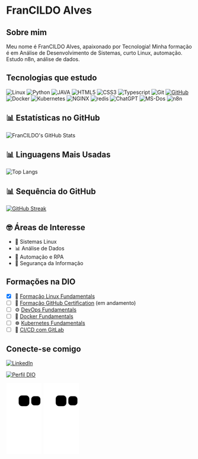 # FranCILDO Alves
## Sobre mim
Meu nome é FranCILDO Alves, apaixonado por Tecnologia!
Minha formação é em Análise de Desenvolvimento de Sistemas, curto Linux, automação. Estudo n8n, análise de dados.

## Tecnologias que estudo
![Linux](https://img.shields.io/badge/Linux-000?style=for-the-badge&logo=linux)
![Python](https://img.shields.io/badge/python-000?style=for-the-badge&logo=python&logoColor=30A3DC)
![JAVA](https://img.shields.io/badge/java-000?style=for-the-badge&logo=openjdk&logoColor=%23ED8B00)
![HTML5](https://img.shields.io/badge/HTML-000?style=for-the-badge&logo=html5&logoColor=30A3DC)
![CSS3](https://img.shields.io/badge/CSS3-000?style=for-the-badge&logo=css3&logoColor=E94D5F)
![Typescript](https://img.shields.io/badge/TypeScript-000?style=for-the-badge&logo=typescript)
![Git](https://img.shields.io/badge/GIT-000?style=for-the-badge&logo=git&logoColor=E44C30)
[![GitHub](https://img.shields.io/badge/GitHub-000?style=for-the-badge&logo=github&logoColor=30A3DC)]()
![Docker](https://img.shields.io/badge/Docker-000?style=for-the-badge&logo=docker)
![Kubernetes](https://img.shields.io/badge/kubernetes-000?style=for-the-badge&logo=kubernetes)
![NGINX](https://img.shields.io/badge/nginx-000?style=for-the-badge&logo=nginx)
![redis](https://img.shields.io/badge/redis-000?style=for-the-badge&logo=redis)
![ChatGPT](https://img.shields.io/badge/chatGPT-000?style=for-the-badge&logo=openai)
![MS-Dos](https://img.shields.io/badge/msdos-000?style=for-the-badge&logo=ms-dos)
![n8n](https://img.shields.io/badge/n8n-000?style=for-the-badge&logo=b8b)

## 📊 Estatísticas no GitHub
![FranCILDO's GitHub Stats](https://github-readme-stats.vercel.app/api?username=francildoalves&locale=pt-br&show_icons=true&include_all_commits=true&count_private=true&\&rank_icon=github&theme=dracula)

## 📊 Linguagens Mais Usadas
![Top Langs](https://github-readme-stats.vercel.app/api/top-langs/?username=francildoalves&locale=pt-br&layout=compact&langs_count=7&theme=dracula)

## 📊 Sequência do GitHub
[![GitHub Streak](https://streak-stats.demolab.com/?user=francildoalves&locale=pt-br&theme=bear&background=000&border=#4747d1&dates=FFF)](https://github.com/1rods)

## 🤓 Áreas de Interesse
- 🐧 Sistemas Linux
- 📊 Análise de Dados 
- 🤖 Automação e RPA
- 🔐 Segurança da Informação

## Formações na DIO
- [x] 🐧 [Formação Linux Fundamentals](https://www.dio.me/curso-linux)
- [ ] 🐙 [Formação GitHub Certification](https://www.dio.me/curso-github-certification) (em andamento)
- [ ] ⚙️ [DevOps Fundamentals](https://www.dio.me/curso-devops)
- [ ] 🐳 [Docker Fundamentals](https://www.dio.me/curso-docker)
- [ ] ☸️ [Kubernetes Fundamentals](https://www.dio.me/curso-kubernetes)
- [ ] 🚀 [CI/CD com GitLab](https://www.dio.me/curso-git-github-ci-cd)

## Conecte-se comigo
[![LinkedIn](https://img.shields.io/badge/LinkedIn-0077B5?style=for-the-badge&logo=linkedin&logoColor=white)](www.linkedin.com/in/francildoalves)

[![Perfil DIO](https://img.shields.io/badge/-Meu%20Perfil%20na%20DIO-30A3DC?style=for-the-badge)](https://www.dio.me/users/francildo)

<!-- Cobrinha -->
<picture align="center">
  <source media="(prefers-color-scheme: dark)" srcset="https://raw.githubusercontent.com/francildoalves/francildoalves/output/github-contribution-grid-snake-dark.svg">
  <source media="(prefers-color-scheme: light)" srcset="https://raw.githubusercontent.com/francildoalves/francildoalves/output/github-contribution-grid-snake-dark.svg">
  <img align="center" alt="github contribution grid snake animation" src="https://raw.githubusercontent.com/francildoalves/francildoalves/output/github-contribution-grid-snake.svg">
</picture>

<!-- ![Snake animation](https://github.com/francildoalves/francildoalves/blob/output/github-contribution-grid-snake.svg) -->
<!-- ![snake gif](https://github.com/francildoalves/francildoalves/blob/output/github-contribution-grid-snake.svg) -->

<!-- Cobrinha -->
<picture align="center">
  <source media="(prefers-color-scheme: dark)" srcset="https://raw.githubusercontent.com/francildoalves/francildoalves/output/github-contribution-grid-snake-dark.svg">
  <source media="(prefers-color-scheme: light)" srcset="https://raw.githubusercontent.com/francildoalves/francildoalves/output/github-contribution-grid-snake-dark.svg">
  <img align="center" alt="github contribution grid snake animation" src="https://raw.githubusercontent.com/francildoalves/francildoalves/output/github-contribution-grid-snake.svg">
</picture>
